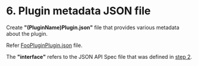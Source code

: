 # 6. Plugin metadata JSON file

Create **"(PluginName)Plugin.json"** file that provides various metadata about the plugin.

Refer [FooPluginPlugin.json](./FooPlugin/FooPluginPlugin.json) file.

The **"interface"** refers to the JSON API Spec file that was defined in [step 2](./PluginJSONfile.md).